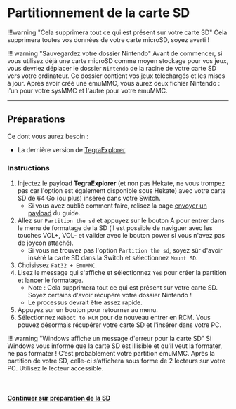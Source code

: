 # Partitionnement de la carte SD 

!!!warning "Cela supprimera tout ce qui est présent sur votre carte SD"
	Cela supprimera toutes vos données de votre carte microSD, soyez averti !

!!! warning "Sauvegardez votre dossier Nintendo"
	Avant de commencer, si vous utilisez déjà une carte microSD comme moyen stockage pour vos jeux, vous devriez déplacer le dossier `Nintendo` de la racine de votre carte SD vers votre ordinateur. Ce dossier contient vos jeux téléchargés et les mises à jour. Après avoir créé une emuMMC, vous aurez deux fichier Nintendo : l'un pour votre sysMMC et l'autre pour votre emuMMC.

-----

## Préparations

Ce dont vous aurez besoin :

- La dernière version de <a href="https://github.com/suchmememanyskill/TegraExplorer/releases" target="_blank">TegraExplorer</a>

### Instructions

1. Injectez le payload **TegraExplorer** (et non pas Hekate, ne vous trompez pas car l'option est également disponible sous Hekate) avec votre carte SD de 64 Go (ou plus) insérée dans votre Switch.
	- Si vous avez oublié comment faire, relisez la page [envoyer un payload](sending_payload_fr.md) du guide.
2. Allez sur `Partition the sd` et appuyez sur le bouton A pour entrer dans le menu de formatage de la SD (il est possible de naviguer avec les touches VOL+, VOL- et valider avec le bouton power si vous n'avez pas de joycon attaché).
	- Si vous ne trouvez pas l'option `Partition the sd`, soyez sûr d'avoir inséré la carte SD dans la Switch et sélectionnez `Mount SD`.
3. Choisissez `Fat32 + EmuMMC`.
4. Lisez le message qui s'affiche et sélectionnez `Yes` pour créer la partition et lancer le formatage.
	- Note : Cela supprimera tout ce qui est présent sur votre carte SD. Soyez certains d'avoir récupéré votre dossier Nintendo !
	- Le processus devrait être assez rapide.
5. Appuyez sur un bouton pour retourner au menu.
6. Sélectionnez `Reboot to RCM` pour de nouveau entrer en RCM. Vous pouvez désormais récupérer votre carte SD et l'insérer dans votre PC.

!!! warning "Windows affiche un message d'erreur pour la carte SD"
    Si Windows vous informe que la carte SD est illisible et qu'il veut la formater, ne pas formater ! C’est probablement votre partition emuMMC. Après la partition de votre SD, celle-ci s’affichera sous forme de 2 lecteurs sur votre PC. Utilisez le lecteur accessible.
    
&nbsp;

#### [Continuer sur préparation de la SD <i class="fa fa-arrow-circle-right fa-lg"></i>](sd_preparation_fr.md)
